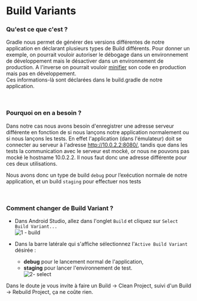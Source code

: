 # Build Variants

### Qu'est ce que c'est ?
Gradle nous permet de générer des versions différentes de notre application en déclarant plusieurs types de Build différents. Pour donner un exemple, on pourrait vouloir autoriser le débogage dans un environnement de développement mais le désactiver dans un environnement de production. A l'inverse on pourrait vouloir [minifier](https://fr.wikipedia.org/wiki/Minification) son code en production mais pas en développement. <br>
Ces informations-là sont déclarées dans le build.gradle de notre application.

<br>

### Pourquoi on en a besoin ?
Dans notre cas nous avons besoin d'enregistrer une adresse serveur différente en fonction de si nous lançons notre application normalement ou si nous lançons les tests. En effet l'application (dans l'émulateur) doit se connecter au serveur à l'adresse http://10.0.2.2:8080/, tandis que dans les tests la communication avec le serveur est mocké, or nous ne pouvons pas mocké le hostname 10.0.2.2. Il nous faut donc une adresse différente pour ces deux utilisations.

Nous avons donc un type de build `debug` pour l’exécution normale de notre application, et un build `staging` pour effectuer nos tests

<br>

### Comment changer de Build Variant ?
- Dans Android Studio, allez dans l'onglet `Build` et cliquez sur `Select Build Variant...`<br>
![1 - build](https://user-images.githubusercontent.com/29798789/77727724-3717c300-6ffb-11ea-8c0e-931b9874df4a.png)


- Dans la barre latérale qui s'affiche sélectionnez l'`Active Build Variant` désirée : 
	- **debug** pour le lancement normal de l'application, 
	- **staging** pour lancer l'environnement de test.<br>
![2- select](https://user-images.githubusercontent.com/29798789/77727746-43038500-6ffb-11ea-8ed1-12d45e96a3ad.png)


Dans le doute je vous invite à faire un Build -> Clean Project, suivi d'un Build -> Rebuild Project, ça ne coûte rien.
